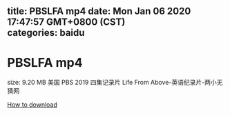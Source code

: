 
title: PBSLFA mp4
date: Mon Jan 06 2020 17:47:57 GMT+0800 (CST)    
categories: baidu
---

# PBSLFA mp4
size: 9.20 MB
 美国 PBS 2019 四集记录片 Life From Above-英语纪录片-两小无猜网
 

[How to download](https://bpcam.bemobtrk.com/go/2ceec3aa-1ca2-46d6-b9ff-aaa5c184517c?jno=1590)